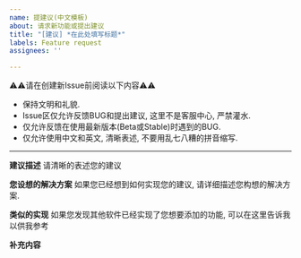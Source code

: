 ```yaml
---
name: 提建议(中文模板)
about: 请求新功能或提出建议
title: "[建议] *在此处填写标题*"
labels: Feature request
assignees: ''

---
```


⚠⚠请在创建新Issue前阅读以下内容⚠⚠
- 保持文明和礼貌.
- Issue区仅允许反馈BUG和提出建议, 这里不是客服中心, 严禁灌水.
- 仅允许反馈在使用最新版本(Beta或Stable)时遇到的BUG.
- 仅允许使用中文和英文, 清晰表述, 不要用乱七八糟的拼音缩写.

---

**建议描述**
请清晰的表述您的建议

**您设想的解决方案**
如果您已经想到如何实现您的建议, 请详细描述您构想的解决方案.

**类似的实现**
如果您发现其他软件已经实现了您想要添加的功能, 可以在这里告诉我以供我参考

**补充内容**
